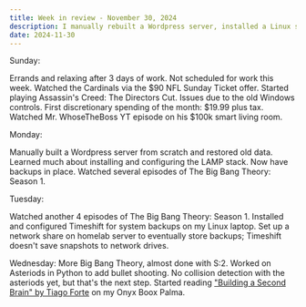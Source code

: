 ```yaml
---
title: Week in review - November 30, 2024
description: I manually rebuilt a Wordpress server, installed a Linux system snapshot tool and spent discretionary income for the first time this month.
date: 2024-11-30
---
```


Sunday:

Errands and relaxing after 3 days of work. Not scheduled for work this week. Watched the Cardinals via the $90 NFL Sunday Ticket offer.
Started playing Assassin's Creed: The Directors Cut. Issues due to the old Windows controls. First discretionary spending of the month: $19.99 plus tax.
Watched Mr. WhoseTheBoss YT episode on his $100k smart living room.

Monday: 

Manually built a Wordpress server from scratch and restored old data. Learned much about installing and configuring the LAMP stack. Now have backups in place. Watched several episodes of The Big Bang Theory: Season 1. 

Tuesday:

Watched another 4 episodes of The Big Bang Theory: Season 1. Installed and configured Timeshift for system backups on my Linux laptop. Set up a network share on homelab server to eventually store backups; Timeshift doesn't save snapshots to network drives.

Wednesday:
More Big Bang Theory, almost done with S:2. Worked on Asteriods in Python to add bullet shooting. No collision detection with the asteriods yet, but that's the next step. Started reading ["Building a Second Brain" by Tiago Forte](https://www.buildingasecondbrain.com/book) on my Onyx Boox Palma.
